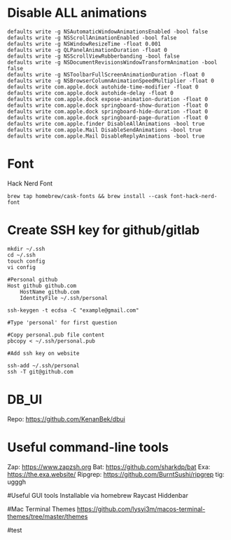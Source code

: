 # Disable ALL animations
```
defaults write -g NSAutomaticWindowAnimationsEnabled -bool false
defaults write -g NSScrollAnimationEnabled -bool false
defaults write -g NSWindowResizeTime -float 0.001
defaults write -g QLPanelAnimationDuration -float 0
defaults write -g NSScrollViewRubberbanding -bool false
defaults write -g NSDocumentRevisionsWindowTransformAnimation -bool false
defaults write -g NSToolbarFullScreenAnimationDuration -float 0
defaults write -g NSBrowserColumnAnimationSpeedMultiplier -float 0
defaults write com.apple.dock autohide-time-modifier -float 0
defaults write com.apple.dock autohide-delay -float 0
defaults write com.apple.dock expose-animation-duration -float 0
defaults write com.apple.dock springboard-show-duration -float 0
defaults write com.apple.dock springboard-hide-duration -float 0
defaults write com.apple.dock springboard-page-duration -float 0
defaults write com.apple.finder DisableAllAnimations -bool true
defaults write com.apple.Mail DisableSendAnimations -bool true
defaults write com.apple.Mail DisableReplyAnimations -bool true
```

# Font
Hack Nerd Font
```
brew tap homebrew/cask-fonts && brew install --cask font-hack-nerd-font
```

# Create SSH key for github/gitlab
```
mkdir ~/.ssh
cd ~/.ssh
touch config
vi config

#Personal github
Host github github.com
    HostName github.com
    IdentityFile ~/.ssh/personal

ssh-keygen -t ecdsa -C "example@gmail.com"

#Type 'personal' for first question

#Copy personal.pub file content
pbcopy < ~/.ssh/personal.pub

#Add ssh key on website

ssh-add ~/.ssh/personal
ssh -T git@github.com
```

# DB_UI
Repo: https://github.com/KenanBek/dbui

# Useful command-line tools
Zap: https://www.zapzsh.org
Bat: https://github.com/sharkdp/bat
Exa: https://the.exa.website/
Ripgrep: https://github.com/BurntSushi/ripgrep
tig: 
ugggh


#Useful GUI tools Installable via homebrew
Raycast
Hiddenbar

#Mac Terminal Themes
https://github.com/lysyi3m/macos-terminal-themes/tree/master/themes

#test

